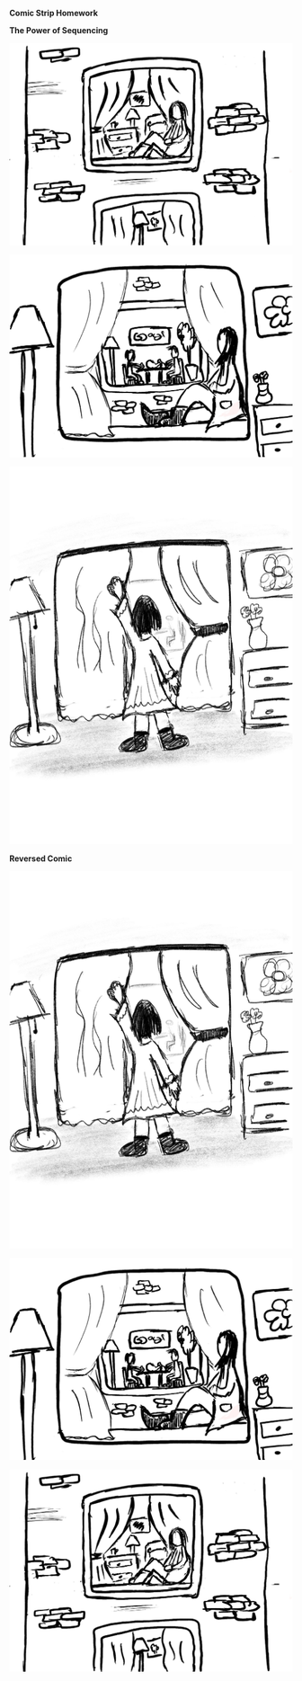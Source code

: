 **Comic Strip Homework**

**The Power of Sequencing**

![](start.jpg)

![](IMG_0097.jpg)

![](IMG_0096.jpg)




**Reversed Comic**



![](IMG_0096.jpg)

![](IMG_0097.jpg)

![](start.jpg)
